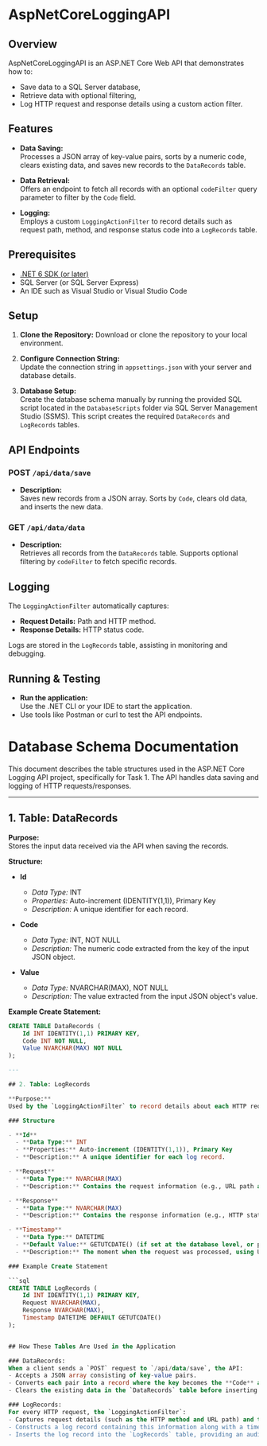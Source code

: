 # AspNetCoreLoggingAPI

## Overview
AspNetCoreLoggingAPI is an ASP.NET Core Web API that demonstrates how to:
- Save data to a SQL Server database,
- Retrieve data with optional filtering,
- Log HTTP request and response details using a custom action filter.

## Features
- **Data Saving:**  
  Processes a JSON array of key-value pairs, sorts by a numeric code, clears existing data, and saves new records to the `DataRecords` table.

- **Data Retrieval:**  
  Offers an endpoint to fetch all records with an optional `codeFilter` query parameter to filter by the `Code` field.

- **Logging:**  
  Employs a custom `LoggingActionFilter` to record details such as request path, method, and response status code into a `LogRecords` table.

## Prerequisites
- [.NET 6 SDK (or later)](https://dotnet.microsoft.com/download)
- SQL Server (or SQL Server Express)
- An IDE such as Visual Studio or Visual Studio Code

## Setup

1. **Clone the Repository:**
   Download or clone the repository to your local environment.

2. **Configure Connection String:**  
   Update the connection string in `appsettings.json` with your server and database details.

3. **Database Setup:**  
   Create the database schema manually by running the provided SQL script located in the `DatabaseScripts` folder via SQL Server Management Studio (SSMS). This script creates the required `DataRecords` and `LogRecords` tables.

## API Endpoints

### POST `/api/data/save`
- **Description:**  
  Saves new records from a JSON array. Sorts by `Code`, clears old data, and inserts the new data.

### GET `/api/data/data`
- **Description:**  
  Retrieves all records from the `DataRecords` table. Supports optional filtering by `codeFilter` to fetch specific records.

## Logging
The `LoggingActionFilter` automatically captures:
- **Request Details:** Path and HTTP method.
- **Response Details:** HTTP status code.

Logs are stored in the `LogRecords` table, assisting in monitoring and debugging.

## Running & Testing
- **Run the application:**  
  Use the .NET CLI or your IDE to start the application.
- Use tools like Postman or curl to test the API endpoints.


# Database Schema Documentation

This document describes the table structures used in the ASP.NET Core Logging API project, specifically for Task 1. The API handles data saving and logging of HTTP requests/responses.

---

## 1. Table: DataRecords

**Purpose:**  
Stores the input data received via the API when saving the records.

**Structure:**

- **Id**  
  - *Data Type:* INT  
  - *Properties:* Auto-increment (IDENTITY(1,1)), Primary Key  
  - *Description:* A unique identifier for each record.

- **Code**  
  - *Data Type:* INT, NOT NULL  
  - *Description:* The numeric code extracted from the key of the input JSON object.

- **Value**  
  - *Data Type:* NVARCHAR(MAX), NOT NULL  
  - *Description:* The value extracted from the input JSON object's value.

**Example Create Statement:**

```sql
CREATE TABLE DataRecords (
    Id INT IDENTITY(1,1) PRIMARY KEY,
    Code INT NOT NULL,
    Value NVARCHAR(MAX) NOT NULL
);

---

## 2. Table: LogRecords

**Purpose:**  
Used by the `LoggingActionFilter` to record details about each HTTP request and its corresponding response.

### Structure

- **Id**  
  - **Data Type:** INT  
  - **Properties:** Auto-increment (IDENTITY(1,1)), Primary Key  
  - **Description:** A unique identifier for each log record.

- **Request**  
  - **Data Type:** NVARCHAR(MAX)  
  - **Description:** Contains the request information (e.g., URL path and HTTP method).

- **Response**  
  - **Data Type:** NVARCHAR(MAX)  
  - **Description:** Contains the response information (e.g., HTTP status code).

- **Timestamp**  
  - **Data Type:** DATETIME  
  - **Default Value:** GETUTCDATE() (if set at the database level, or provided programmatically)  
  - **Description:** The moment when the request was processed, using UTC time.

### Example Create Statement

```sql
CREATE TABLE LogRecords (
    Id INT IDENTITY(1,1) PRIMARY KEY,
    Request NVARCHAR(MAX),
    Response NVARCHAR(MAX),
    Timestamp DATETIME DEFAULT GETUTCDATE()
);


## How These Tables Are Used in the Application

### DataRecords:
When a client sends a `POST` request to `/api/data/save`, the API:
- Accepts a JSON array consisting of key-value pairs.
- Converts each pair into a record where the key becomes the **Code** and the value becomes **Value**.
- Clears the existing data in the `DataRecords` table before inserting the new records (note that this does not reset the auto-increment counter unless explicitly reset).

### LogRecords:
For every HTTP request, the `LoggingActionFilter`:
- Captures request details (such as the HTTP method and URL path) and the response's status code.
- Constructs a log record containing this information along with a timestamp.
- Inserts the log record into the `LogRecords` table, providing an audit trail for monitoring and debugging.
